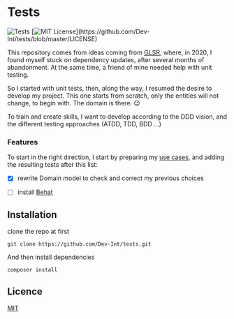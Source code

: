 Tests
=====

![Tests](https://github.com/Dev-Int/tests/workflows/Tests/badge.svg) 
[![MIT License](https://img.shields.io/apm/l/atomic-design-ui.svg?)](https://github.com/Dev-Int/tests/blob/master/LICENSE)

This repository comes from ideas coming from [GLSR](https://github.com/Dev-Int/glsr), where, in 2020, I found myself 
 stuck on dependency updates, after several months of abandonment. At the same time, a friend of mine needed help with
 unit testing.
 
So I started with unit tests, then, along the way, I resumed the desire to develop my project. This one starts from
 scratch, only the entities will not change, to begin with. The domain is there. 😉

To train and create skills, I want to develop according to the DDD vision, and the different testing approaches
 (ATDD, TDD, BDD ...)
 
### Features

To start in the right direction, I start by preparing my [use cases](https://github.com/Dev-Int/tests/labels/use%20case),
 and adding the resulting tests after this list:

- [x] rewrite Domain model to check and correct my previous choices

- [ ] install [Behat](https://docs.behat.org/en/latest/quick_start.html)

## Installation

clone the repo at first
```
git clone https://github.com/Dev-Int/tests.git
```
And then install dependencies
```
composer install
```

## Licence

[MIT](https://choosealicense.com/licenses/mit/)
